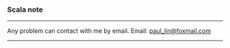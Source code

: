 ### Scala note  
---
Any problem can contact with me by email.
Email: [paul_lin@foxmail.com](https://github.com/Paul-Lin)

---

